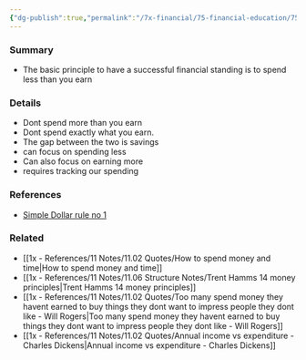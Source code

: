 ```yaml
---
{"dg-publish":true,"permalink":"/7x-financial/75-financial-education/75-01-financial-notes/spend-less-than-you-earn/","title":"Spend less than you earn","dgShowBacklinks":false}
---
```



### Summary
- The basic principle to have a successful financial standing is to spend less than you earn

### Details
- Dont spend more than you earn
- Dont spend exactly what you earn.
- The gap between the two is savings
- can focus on spending less
- Can also focus on earning more
- requires tracking our spending

### References
- [Simple Dollar rule no 1](https://web.archive.org/web/20110902020254/http://www.thesimpledollar.com/)

### Related
- [[1x - References/11 Notes/11.02 Quotes/How to spend money and time\|How to spend money and time]]
- [[1x - References/11 Notes/11.06 Structure Notes/Trent Hamms 14 money principles\|Trent Hamms 14 money principles]]
- [[1x - References/11 Notes/11.02 Quotes/Too many spend money they havent earned to buy things they dont want to impress people they dont like - Will Rogers\|Too many spend money they havent earned to buy things they dont want to impress people they dont like - Will Rogers]]
- [[1x - References/11 Notes/11.02 Quotes/Annual income vs expenditure - Charles Dickens\|Annual income vs expenditure - Charles Dickens]]